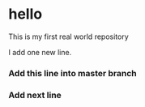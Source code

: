 # hello
This is my first real world repository

I add one new line.

### Add this line into master branch

### Add next line
